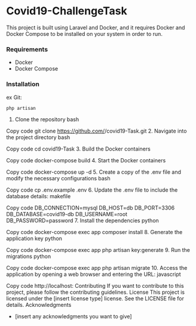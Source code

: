 # Covid19-ChallengeTask
This project is built using Laravel and Docker, and it requires Docker and Docker Compose to be installed on your system in order to run.

### Requirements
* Docker
* Docker Compose

### Installation

ex Git:

```
php artisan 
```
1. Clone the repository
bash

Copy code
git clone https://github.com/<your-username>/covid19-Task.git
2. Navigate into the project directory
bash

Copy code
cd covid19-Task
3. Build the Docker containers

Copy code
docker-compose build
4. Start the Docker containers

Copy code
docker-compose up -d
5. Create a copy of the .env file and modify the necessary configurations
bash

Copy code
cp .env.example .env
6. Update the .env file to include the database details:
makefile

Copy code
DB_CONNECTION=mysql
DB_HOST=db
DB_PORT=3306
DB_DATABASE=covid19-db
DB_USERNAME=root
DB_PASSWORD=password
7. Install the dependencies
python

Copy code
docker-compose exec app composer install
8. Generate the application key
python

Copy code
docker-compose exec app php artisan key:generate
9. Run the migrations
python

Copy code
docker-compose exec app php artisan migrate
10. Access the application by opening a web browser and entering the URL:
javascript

Copy code
http://localhost:<port-number>
Contributing
If you want to contribute to this project, please follow the contributing guidelines.
License
This project is licensed under the [insert license type] license. See the LICENSE file for details.
Acknowledgments
* [insert any acknowledgments you want to give]

